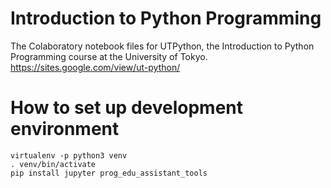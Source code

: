 # Introduction to Python Programming

The Colaboratory notebook files for UTPython, the Introduction to Python Programming course at the University of Tokyo.
https://sites.google.com/view/ut-python/

# How to set up development environment

```shell
virtualenv -p python3 venv
. venv/bin/activate
pip install jupyter prog_edu_assistant_tools
```

